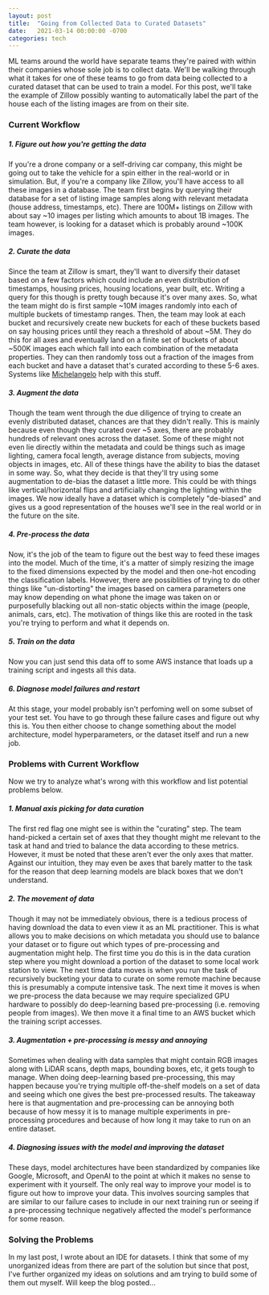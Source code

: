 ```yaml
---
layout: post
title:  "Going from Collected Data to Curated Datasets"
date:   2021-03-14 00:00:00 -0700
categories: tech
---
```

ML teams around the world have separate teams they're paired with within their companies whose sole job is to collect data. We'll be walking through what it takes for one of these teams to go from data being collected to a curated dataset that can be used to train a model. For this post, we'll take the example of Zillow possibly wanting to automatically label the part of the house each of the listing images are from on their site.

### Current Workflow
##### 1. Figure out how you're getting the data
If you're a drone company or a self-driving car company, this might be going out to take the vehicle for a spin either in the real-world or in simulation. But, if you're a company like Zillow, you'll have access to all these images in a database. The team first begins by querying their database for a set of listing image samples along with relevant metadata (house address, timestamps, etc). There are 100M+ listings on Zillow with about say ~10 images per listing which amounts to about 1B images. The team however, is looking for a dataset which is probably around ~100K images.

##### 2. Curate the data
Since the team at Zillow is smart, they'll want to diversify their dataset based on a few factors which could include an even distribution of timestamps, housing prices, housing locations, year built, etc. Writing a query for this though is pretty tough because it's over many axes. So, what the team might do is first sample ~10M images randomly into each of multiple buckets of timestamp ranges. Then, the team may look at each bucket and recursively create new buckets for each of these buckets based on say housing prices until they reach a threshold of about ~5M. They do this for all axes and eventually land on a finite set of buckets of about ~500K images each which fall into each combination of the metadata properties. They can then randomly toss out a fraction of the images from each bucket and have a dataset that's curated according to these 5-6 axes. Systems like [Michelangelo][mich] help with this stuff.

##### 3. Augment the data
Though the team went through the due diligence of trying to create an evenly distributed dataset, chances are that they didn't really. This is mainly because even though they curated over ~5 axes, there are probably hundreds of relevant ones across the dataset. Some of these might not even lie directly within the metadata and could be things such as image lighting, camera focal length, average distance from subjects, moving objects in images, etc. All of these things have the ability to bias the dataset in some way. So, what they decide is that they'll try using some augmentation to de-bias the dataset a little more. This could be with things like vertical/horizontal flips and artificially changing the lighting within the images. We now ideally have a dataset which is completely "de-biased" and gives us a good representation of the houses we'll see in the real world or in the future on the site.

##### 4. Pre-process the data
Now, it's the job of the team to figure out the best way to feed these images into the model. Much of the time, it's a matter of simply resizing the image to the fixed dimensions expected by the model and then one-hot encoding the classification labels. However, there are possiblities of trying to do other things like "un-distorting" the images based on camera parameters one may know depending on what phone the image was taken on or purposefully blacking out all non-static objects within the image (people, animals, cars, etc). The motivation of things like this are rooted in the task you're trying to perform and what it depends on.

##### 5. Train on the data
Now you can just send this data off to some AWS instance that loads up a training script and ingests all this data.

##### 6. Diagnose model failures and restart
At this stage, your model probably isn't perfoming well on some subset of your test set. You have to go through these failure cases and figure out why this is. You then either choose to change something about the model architecture, model hyperparameters, or the dataset itself and run a new job.

### Problems with Current Workflow
Now we try to analyze what's wrong with this workflow and list potential problems below.

##### 1. Manual axis picking for data curation
The first red flag one might see is within the "curating" step. The team hand-picked a certain set of axes that they thought might me relevant to the task at hand and tried to balance the data according to these metrics. However, it must be noted that these aren't ever the only axes that matter. Against our intuition, they may even be axes that barely matter to the task for the reason that deep learning models are black boxes that we don't understand.

##### 2. The movement of data
Though it may not be immediately obvious, there is a tedious process of having download the data to even view it as an ML practitioner. This is what allows you to make decisions on which metadata you should use to balance your dataset or to figure out which types of pre-processing and augmentation might help. The first time you do this is in the data curation step where you might download a portion of the dataset to some local work station to view. The next time data moves is when you run the task of recursively bucketing your data to curate on some remote machine because this is presumably a compute intensive task. The next time it moves is when we pre-process the data because we may require specialized GPU hardware to possibly do deep-learning based pre-processing (i.e. removing people from images). We then move it a final time to an AWS bucket which the training script accesses.

##### 3. Augmentation + pre-processing is messy and annoying
Sometimes when dealing with data samples that might contain RGB images along with LiDAR scans, depth maps, bounding boxes, etc, it gets tough to manage. When doing deep-learning based pre-processing, this may happen because you're trying multiple off-the-shelf models on a set of data and seeing which one gives the best pre-processed results. The takeaway here is that augmentation and pre-processing can be annoying both because of how messy it is to manage multiple experiments in pre-processing procedures and because of how long it may take to run on an entire dataset.

##### 4. Diagnosing issues with the model and improving the dataset
These days, model architectures have been standardized by companies like Google, Microsoft, and OpenAI to the point at which it makes no sense to experiment with it yourself. The only real way to improve your model is to figure out how to improve your data. This involves sourcing samples that are similar to our failure cases to include in our next training run or seeing if a pre-processing technique negatively affected the model's performance for some reason.

### Solving the Problems
In my last post, I wrote about an IDE for datasets. I think that some of my unorganized ideas from there are part of the solution but since that post, I've further organized my ideas on solutions and am trying to build some of them out myself. Will keep the blog posted...

[black-box]: https://stats.stackexchange.com/questions/93705/why-are-neural-networks-described-as-black-box-models#:~:text=A%20neural%20network%20is%20a,of%20the%20function%20being%20approximated.&text=Then%20you%20use%20the%20Neural,is%20acceptable%20to%20your%20application.
[mich]: https://eng.uber.com/michelangelo-machine-learning-platform/
